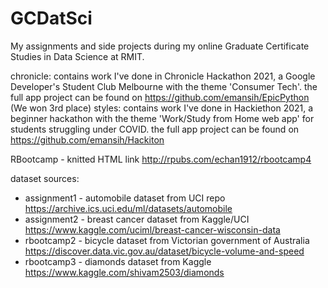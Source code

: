 # GCDatSci
My assignments and side projects during my online Graduate Certificate Studies in Data Science at RMIT.

chronicle: contains work I've done in Chronicle Hackathon 2021, a Google Developer's Student Club Melbourne  with the theme 'Consumer Tech'. the full app project can be found on https://github.com/emansih/EpicPython (We won 3rd place)
styles: contains work I've done in Hackiethon 2021, a beginner hackathon with the theme 'Work/Study from Home web app' for students struggling under COVID. the full app project can be found on https://github.com/emansih/Hackiton 

RBootcamp - knitted HTML link http://rpubs.com/echan1912/rbootcamp4

dataset sources:
* assignment1 - automobile dataset from UCI repo https://archive.ics.uci.edu/ml/datasets/automobile
* assignment2 - breast cancer dataset from Kaggle/UCI https://www.kaggle.com/uciml/breast-cancer-wisconsin-data
* rbootcamp2 - bicycle dataset from Victorian government of Australia https://discover.data.vic.gov.au/dataset/bicycle-volume-and-speed
* rbootcamp3 - diamonds dataset from Kaggle https://www.kaggle.com/shivam2503/diamonds

